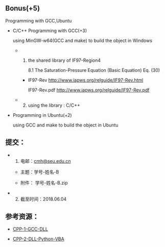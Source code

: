 ## Bonus(+5) 

  Programming with GCC,Ubuntu
 
* C/C++ Programming with GCC(+3) 

  using MinGW-w64(GCC and make) to build the object in Windows   

    * 1) the shared library of IF97-Region4
    
           8.1 The Saturation-Pressure Equation (Basic Equation)  Eq. (30)

      * IF97-Rev http://www.iapws.org/relguide/IF97-Rev.html
         
          IF97-Rev.pdf  http://www.iapws.org/relguide/IF97-Rev.pdf

    * 2) using the library : C/C++ 
 
* Programming in Ubuntu(+2)   
  
    using GCC and make to build the object in Ubuntu 

## 提交：

* 1) 电邮：cmh@seu.edu.cn

  * 主题：学号-姓名-B
  
  * 附件： 学号-姓名-B.zip

* 2) 截至时间：2018.06.04

## 参考资源：

* [CPP-1-GCC-DLL](http://nbviewer.ipython.org/github/PySEE/home/tree/S2017/notebook/CPP-1-GCC-DLL.ipynb)

* [CPP-2-DLL-Python-VBA](http://nbviewer.ipython.org/github/PySEE/home/tree/S2017/notebook/CPP-2-DLL-Python-VBA.ipynb)


